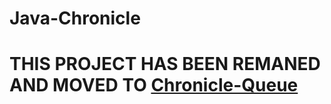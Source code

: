 Java-Chronicle
==============


# THIS PROJECT HAS BEEN REMANED AND MOVED TO [Chronicle-Queue](https://github.com/OpenHFT/Chronicle-Queue)
